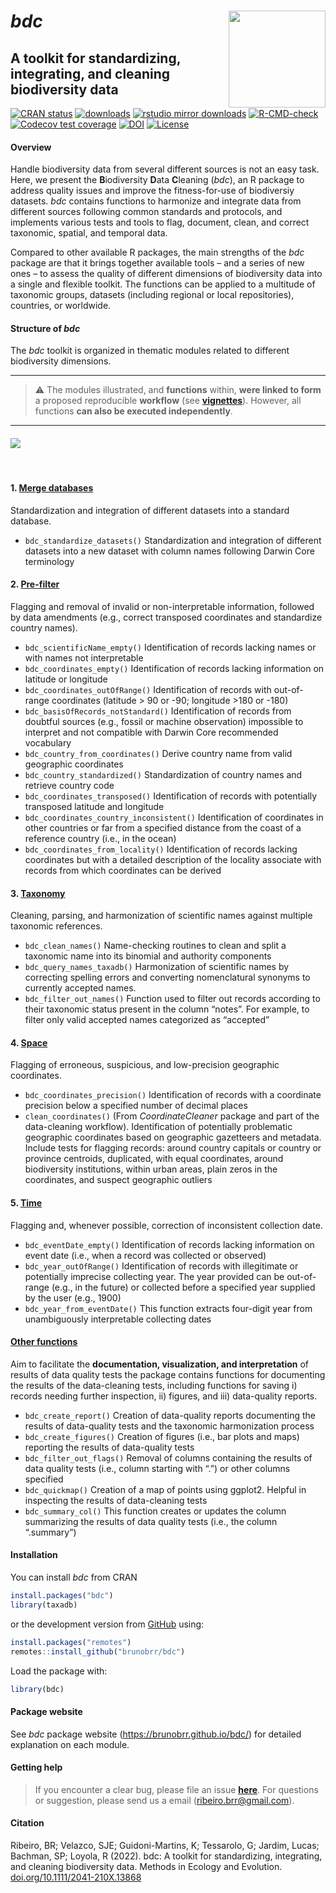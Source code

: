 
<!-- README.md is generated from README.Rmd. Please edit that file -->

# ***bdc*** <a href='https://github.com/brunobrr/bdc'><img src="https://raw.githubusercontent.com/brunobrr/bdc/master/man/figures/logo.png" align="right" width="155"/></a>

## **A toolkit for standardizing, integrating, and cleaning biodiversity data**

<!-- badges: start -->

[![CRAN
status](https://www.r-pkg.org/badges/version/bdc)](https://CRAN.R-project.org/package=bdc)
[![downloads](https://cranlogs.r-pkg.org/badges/grand-total/bdc)](https://cranlogs.r-pkg.org:443/badges/grand-total/bdc)
[![rstudio mirror
downloads](https://cranlogs.r-pkg.org/badges/bdc)](https://cranlogs.r-pkg.org:443/badges/bdc)
[![R-CMD-check](https://github.com/brunobrr/bdc/actions/workflows/R-CMD-check.yaml/badge.svg)](https://github.com/brunobrr/bdc/actions/workflows/R-CMD-check.yaml)
[![Codecov test
coverage](https://codecov.io/gh/brunobrr/bdc/branch/master/graph/badge.svg?token=9AUF86G9LJ)](https://app.codecov.io/gh/brunobrr/bdc)
[![DOI](https://zenodo.org/badge/DOI/10.5281/zenodo.6450390.svg)](https://doi.org/10.5281/zenodo.6450390)
[![License](https://img.shields.io/badge/license-GPL%20(%3E=%203)-lightgrey.svg?style=flat)](http://www.gnu.org/licenses/gpl-3.0.html)

<!-- badges: end -->

#### **Overview**

Handle biodiversity data from several different sources is not an easy
task. Here, we present the **B**iodiversity **D**ata **C**leaning
(*bdc*), an R package to address quality issues and improve the
fitness-for-use of biodiversiy datasets. *bdc* contains functions to
harmonize and integrate data from different sources following common
standards and protocols, and implements various tests and tools to flag,
document, clean, and correct taxonomic, spatial, and temporal data.

Compared to other available R packages, the main strengths of the *bdc*
package are that it brings together available tools – and a series of
new ones – to assess the quality of different dimensions of biodiversity
data into a single and flexible toolkit. The functions can be applied to
a multitude of taxonomic groups, datasets (including regional or local
repositories), countries, or worldwide.

#### **Structure of *bdc***

The *bdc* toolkit is organized in thematic modules related to different
biodiversity dimensions.

------------------------------------------------------------------------

> :warning: The modules illustrated, and **functions** within, **were
> linked to form** a proposed reproducible **workflow** (see
> [**vignettes**](https://brunobrr.github.io/bdc/)). However, all
> functions **can also be executed independently**.

------------------------------------------------------------------------

#### ![](https://raw.githubusercontent.com/brunobrr/bdc/master/inst/extdata/icon_vignettes/Figure1.png)

<br/>

#### 1. [**Merge databases**](https://brunobrr.github.io/bdc/articles/integrate_datasets.html)

Standardization and integration of different datasets into a standard
database.

-   `bdc_standardize_datasets()` Standardization and integration of
    different datasets into a new dataset with column names following
    Darwin Core terminology

#### 2. [**Pre-filter**](https://brunobrr.github.io/bdc/articles/prefilter.html)

Flagging and removal of invalid or non-interpretable information,
followed by data amendments (e.g., correct transposed coordinates and
standardize country names).

-   `bdc_scientificName_empty()` Identification of records lacking names
    or with names not interpretable
-   `bdc_coordinates_empty()` Identification of records lacking
    information on latitude or longitude
-   `bdc_coordinates_outOfRange()` Identification of records with
    out-of-range coordinates (latitude \> 90 or -90; longitude \>180 or
    -180)
-   `bdc_basisOfRecords_notStandard()` Identification of records from
    doubtful sources (e.g., fossil or machine observation) impossible to
    interpret and not compatible with Darwin Core recommended vocabulary
-   `bdc_country_from_coordinates()` Derive country name from valid
    geographic coordinates
-   `bdc_country_standardized()` Standardization of country names and
    retrieve country code
-   `bdc_coordinates_transposed()` Identification of records with
    potentially transposed latitude and longitude
-   `bdc_coordinates_country_inconsistent()` Identification of
    coordinates in other countries or far from a specified distance from
    the coast of a reference country (i.e., in the ocean)
-   `bdc_coordinates_from_locality()` Identification of records lacking
    coordinates but with a detailed description of the locality
    associate with records from which coordinates can be derived

#### 3. [**Taxonomy**](https://brunobrr.github.io/bdc/articles/taxonomy.html)

Cleaning, parsing, and harmonization of scientific names against
multiple taxonomic references.

-   `bdc_clean_names()` Name-checking routines to clean and split a
    taxonomic name into its binomial and authority components
-   `bdc_query_names_taxadb()` Harmonization of scientific names by
    correcting spelling errors and converting nomenclatural synonyms to
    currently accepted names.
-   `bdc_filter_out_names()` Function used to filter out records
    according to their taxonomic status present in the column “notes”.
    For example, to filter only valid accepted names categorized as
    “accepted”

#### 4. [**Space**](https://brunobrr.github.io/bdc/articles/space.html)

Flagging of erroneous, suspicious, and low-precision geographic
coordinates.

-   `bdc_coordinates_precision()` Identification of records with a
    coordinate precision below a specified number of decimal places
-   `clean_coordinates()` (From *CoordinateCleaner* package and part of
    the data-cleaning workflow). Identification of potentially
    problematic geographic coordinates based on geographic gazetteers
    and metadata. Include tests for flagging records: around country
    capitals or country or province centroids, duplicated, with equal
    coordinates, around biodiversity institutions, within urban areas,
    plain zeros in the coordinates, and suspect geographic outliers

#### 5. [**Time**](https://brunobrr.github.io/bdc/articles/time.html)

Flagging and, whenever possible, correction of inconsistent collection
date.

-   `bdc_eventDate_empty()` Identification of records lacking
    information on event date (i.e., when a record was collected or
    observed)
-   `bdc_year_outOfRange()` Identification of records with illegitimate
    or potentially imprecise collecting year. The year provided can be
    out-of-range (e.g., in the future) or collected before a specified
    year supplied by the user (e.g., 1900)
-   `bdc_year_from_eventDate()` This function extracts four-digit year
    from unambiguously interpretable collecting dates

#### [**Other functions**](https://brunobrr.github.io/bdc/reference/index.html)

Aim to facilitate the **documentation, visualization, and
interpretation** of results of data quality tests the package contains
functions for documenting the results of the data-cleaning tests,
including functions for saving i) records needing further inspection,
ii) figures, and iii) data-quality reports.

-   `bdc_create_report()` Creation of data-quality reports documenting
    the results of data-quality tests and the taxonomic harmonization
    process
-   `bdc_create_figures()` Creation of figures (i.e., bar plots and
    maps) reporting the results of data-quality tests
-   `bdc_filter_out_flags()` Removal of columns containing the results
    of data quality tests (i.e., column starting with “.”) or other
    columns specified
-   `bdc_quickmap()` Creation of a map of points using ggplot2. Helpful
    in inspecting the results of data-cleaning tests
-   `bdc_summary_col()` This function creates or updates the column
    summarizing the results of data quality tests (i.e., the column
    “.summary”)

#### **Installation**

You can install *bdc* from CRAN

``` r
install.packages("bdc")
library(taxadb)
```

or the development version from
[GitHub](https://github.com/brunobrr/bdc) using:

``` r
install.packages("remotes")
remotes::install_github("brunobrr/bdc")
```

Load the package with:

``` r
library(bdc)
```

#### **Package website**

See *bdc* package website (<https://brunobrr.github.io/bdc/>) for
detailed explanation on each module.

#### **Getting help**

> If you encounter a clear bug, please file an issue
> [**here**](https://github.com/brunobrr/bdc/issues). For questions or
> suggestion, please send us a email (ribeiro.brr@gmail.com).

#### **Citation**

Ribeiro, BR; Velazco, SJE; Guidoni-Martins, K; Tessarolo, G; Jardim,
Lucas; Bachman, SP; Loyola, R (2022). bdc: A toolkit for standardizing,
integrating, and cleaning biodiversity data. Methods in Ecology and
Evolution.
[doi.org/10.1111/2041-210X.13868](https://doi.org/10.1111/2041-210X.13868)
